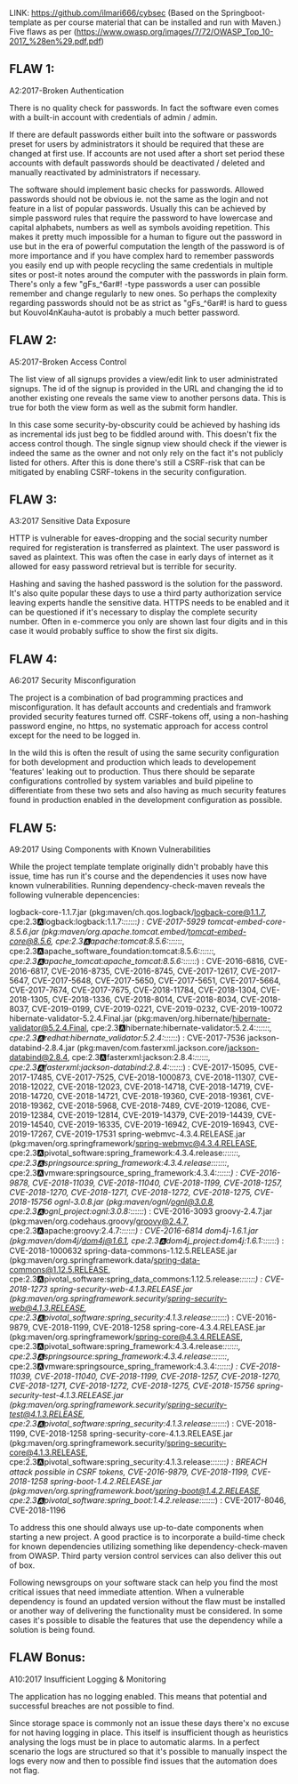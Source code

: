 LINK:
https://github.com/ilmari666/cybsec
(Based on the Springboot-template as per course material that can be installed and run with Maven.)
Five flaws as per (https://www.owasp.org/images/7/72/OWASP_Top_10-2017_%28en%29.pdf.pdf)

FLAW 1:
-------
A2:2017-Broken Authentication

There is no quality check for passwords. In fact the software even comes with a built-in account with credentials of admin / admin.

If there are default passwords either built into the software or passwords preset for users by administrators it should be required that these are changed at first use. If accounts are not used after a short set period these accounts with default passwords should be deactivated / deleted and manually reactivated by administrators if necessary.

The software should implement basic checks for passwords.
Allowed passwords should not be obvious ie. not the same as the login and not feature in a list of popular passwords.
Usually this can be achieved by simple password rules that require the password to have lowercase and capital alphabets, numbers as well as symbols avoiding repetition.  This makes it pretty much impossible for a human to figure out the password in use but in the era of powerful computation the length of the password is of more importance and if you have complex hard to remember passwords you easily end up with people recycling the same credentials in multiple sites or post-it notes around the computer with the passwords in plain form.  There's only a few "gFs_^6ar#! -type passwords a user can possible remember and change regularly to new ones.
So perhaps the complexity regarding passwords should not be as strict as "gFs_^6ar#! is hard to guess but Kouvol4nKauha-autot is probably a much better password.


FLAW 2:
-------
A5:2017-Broken Access Control

The list view of all signups provides a view/edit link to user administrated signups. The id of the signup is provided in the URL and changing the id to another existing one reveals the same view to another persons data. This is true for both the view form as well as the submit form handler.

In this case some security-by-obscurity could be achieved by hashing ids as incremental ids just beg to be fiddled around with.
This doesn't fix the access control though. The single signup view should check if the viewer is indeed the same as the owner and not only rely on the fact it's not publicly listed for others.
After this is done there's still a CSRF-risk that can be mitigated by enabling CSRF-tokens in the security configuration.

FLAW 3:
-------
A3:2017 Sensitive Data Exposure

HTTP is vulnerable for eaves-dropping and the social security number required for registeration is transferred as plaintext.
The user password is saved as plaintext. This was often the case in early days of internet as it allowed for easy password retrieval but is terrible for security. 

Hashing and saving the hashed password is the solution for the password. It's also quite popular these days to use a third party authorization service leaving experts handle the sensitive data.
HTTPS needs to be enabled and it can be questioned if it's necessary to display the complete security number. Often in e-commerce you only are shown last four digits and in this case it would probably suffice to show the first six digits.

FLAW 4:
-------
A6:2017 Security Misconfiguration

The project is a combination of bad programming practices and misconfiguration.
It has default accounts and credentials and framwork provided security features turned off.
CSRF-tokens off, using a non-hashing password engine, no https, no systematic approach for access control except for the need to be logged in.

In the wild this is often the result of using the same security configuration for both development and production which leads to developement 'features' leaking out to production. Thus there should be separate configurations controlled by system variables and build pipeline to differentiate from these two sets and also having as much security features found in production enabled in the development configuration as possible.

FLAW 5:
-------
A9:2017 Using Components with Known Vulnerabilities

While the project template template originally didn't probably have this issue, time has run it's course and the dependencies it uses now have known vulnerabilities. Running dependency-check-maven reveals the following vulnerable depencencies:

logback-core-1.1.7.jar (pkg:maven/ch.qos.logback/logback-core@1.1.7, cpe:2.3:a:logback:logback:1.1.7:*:*:*:*:*:*:*) : CVE-2017-5929
tomcat-embed-core-8.5.6.jar (pkg:maven/org.apache.tomcat.embed/tomcat-embed-core@8.5.6, cpe:2.3:a:apache:tomcat:8.5.6:*:*:*:*:*:*:*, cpe:2.3:a:apache_software_foundation:tomcat:8.5.6:*:*:*:*:*:*:*, cpe:2.3:a:apache_tomcat:apache_tomcat:8.5.6:*:*:*:*:*:*:*) : CVE-2016-6816, CVE-2016-6817, CVE-2016-8735, CVE-2016-8745, CVE-2017-12617, CVE-2017-5647, CVE-2017-5648, CVE-2017-5650, CVE-2017-5651, CVE-2017-5664, CVE-2017-7674, CVE-2017-7675, CVE-2018-11784, CVE-2018-1304, CVE-2018-1305, CVE-2018-1336, CVE-2018-8014, CVE-2018-8034, CVE-2018-8037, CVE-2019-0199, CVE-2019-0221, CVE-2019-0232, CVE-2019-10072
hibernate-validator-5.2.4.Final.jar (pkg:maven/org.hibernate/hibernate-validator@5.2.4.Final, cpe:2.3:a:hibernate:hibernate-validator:5.2.4:*:*:*:*:*:*:*, cpe:2.3:a:redhat:hibernate_validator:5.2.4:*:*:*:*:*:*:*) : CVE-2017-7536
jackson-databind-2.8.4.jar (pkg:maven/com.fasterxml.jackson.core/jackson-databind@2.8.4, cpe:2.3:a:fasterxml:jackson:2.8.4:*:*:*:*:*:*:*, cpe:2.3:a:fasterxml:jackson-databind:2.8.4:*:*:*:*:*:*:*) : CVE-2017-15095, CVE-2017-17485, CVE-2017-7525, CVE-2018-1000873, CVE-2018-11307, CVE-2018-12022, CVE-2018-12023, CVE-2018-14718, CVE-2018-14719, CVE-2018-14720, CVE-2018-14721, CVE-2018-19360, CVE-2018-19361, CVE-2018-19362, CVE-2018-5968, CVE-2018-7489, CVE-2019-12086, CVE-2019-12384, CVE-2019-12814, CVE-2019-14379, CVE-2019-14439, CVE-2019-14540, CVE-2019-16335, CVE-2019-16942, CVE-2019-16943, CVE-2019-17267, CVE-2019-17531
spring-webmvc-4.3.4.RELEASE.jar (pkg:maven/org.springframework/spring-webmvc@4.3.4.RELEASE, cpe:2.3:a:pivotal_software:spring_framework:4.3.4.release:*:*:*:*:*:*:*, cpe:2.3:a:springsource:spring_framework:4.3.4.release:*:*:*:*:*:*:*, cpe:2.3:a:vmware:springsource_spring_framework:4.3.4:*:*:*:*:*:*:*) : CVE-2016-9878, CVE-2018-11039, CVE-2018-11040, CVE-2018-1199, CVE-2018-1257, CVE-2018-1270, CVE-2018-1271, CVE-2018-1272, CVE-2018-1275, CVE-2018-15756
ognl-3.0.8.jar (pkg:maven/ognl/ognl@3.0.8, cpe:2.3:a:ognl_project:ognl:3.0.8:*:*:*:*:*:*:*) : CVE-2016-3093
groovy-2.4.7.jar (pkg:maven/org.codehaus.groovy/groovy@2.4.7, cpe:2.3:a:apache:groovy:2.4.7:*:*:*:*:*:*:*) : CVE-2016-6814
dom4j-1.6.1.jar (pkg:maven/dom4j/dom4j@1.6.1, cpe:2.3:a:dom4j_project:dom4j:1.6.1:*:*:*:*:*:*:*) : CVE-2018-1000632
spring-data-commons-1.12.5.RELEASE.jar (pkg:maven/org.springframework.data/spring-data-commons@1.12.5.RELEASE, cpe:2.3:a:pivotal_software:spring_data_commons:1.12.5.release:*:*:*:*:*:*:*) : CVE-2018-1273
spring-security-web-4.1.3.RELEASE.jar (pkg:maven/org.springframework.security/spring-security-web@4.1.3.RELEASE, cpe:2.3:a:pivotal_software:spring_security:4.1.3.release:*:*:*:*:*:*:*) : CVE-2016-9879, CVE-2018-1199, CVE-2018-1258
spring-core-4.3.4.RELEASE.jar (pkg:maven/org.springframework/spring-core@4.3.4.RELEASE, cpe:2.3:a:pivotal_software:spring_framework:4.3.4.release:*:*:*:*:*:*:*, cpe:2.3:a:springsource:spring_framework:4.3.4.release:*:*:*:*:*:*:*, cpe:2.3:a:vmware:springsource_spring_framework:4.3.4:*:*:*:*:*:*:*) : CVE-2018-11039, CVE-2018-11040, CVE-2018-1199, CVE-2018-1257, CVE-2018-1270, CVE-2018-1271, CVE-2018-1272, CVE-2018-1275, CVE-2018-15756
spring-security-test-4.1.3.RELEASE.jar (pkg:maven/org.springframework.security/spring-security-test@4.1.3.RELEASE, cpe:2.3:a:pivotal_software:spring_security:4.1.3.release:*:*:*:*:*:*:*) : CVE-2018-1199, CVE-2018-1258
spring-security-core-4.1.3.RELEASE.jar (pkg:maven/org.springframework.security/spring-security-core@4.1.3.RELEASE, cpe:2.3:a:pivotal_software:spring_security:4.1.3.release:*:*:*:*:*:*:*) : BREACH attack possible in CSRF tokens, CVE-2016-9879, CVE-2018-1199, CVE-2018-1258
spring-boot-1.4.2.RELEASE.jar (pkg:maven/org.springframework.boot/spring-boot@1.4.2.RELEASE, cpe:2.3:a:pivotal_software:spring_boot:1.4.2.release:*:*:*:*:*:*:*) : CVE-2017-8046, CVE-2018-1196

To address this one should always use up-to-date components when starting a new project. A good practice is to incorporate a build-time check for known dependencies utilizing something like dependency-check-maven from OWASP. Third party version control services can also deliver this out of box.

Following newsgroups on your software stack can help you find the most critical issues that need immediate attention.
When a vulnerable dependency is found an updated version without the flaw must be installed or another way of delivering the functionality must be considered. In some cases it's possible to disable the features that use the dependency while a solution is being found.


FLAW Bonus:
-----------
A10:2017 Insufficient Logging & Monitoring

The application has no logging enabled. This means that potential and successful breaches are not possible to find.

Since storage space is commonly not an issue these days there'x no excuse for not having logging in place. This itself is insufficient though as heuristics analysing the logs must be in place to automatic alarms. In a perfect scenario the logs are structured so that it's possible to manually inspect the logs every now and then to possible find issues that the automation does not flag.



